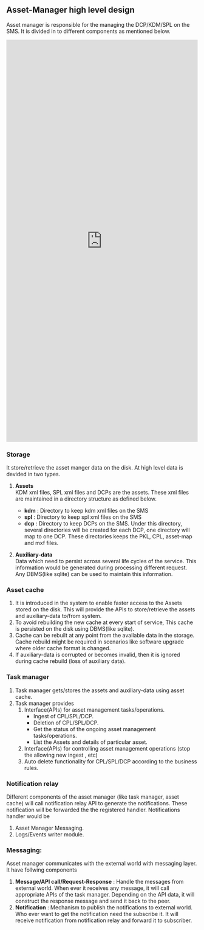 ## Asset-Manager high level design

Asset manager is responsible for the managing the DCP/KDM/SPL on the SMS. It is divided in to different components as mentioned below.

<iframe frameborder="0" style="width:100%;height:1058px;" src="https://www.draw.io/?lightbox=1&highlight=0000ff&edit=_blank&layers=1&nav=1&title=asset_manger_block_diagram.xml#R7Vxbb6M4GP01kWYfinw3fpx2LrvSdFWpK%2B3MI01ogoaELJC22V%2B%2FJmDAl0wIIQkz2vJQMNjg892OP9uZ4Lvl2%2Bc0WC%2Fuk1kYTxCYvU3whwlCkCAm%2FxUl27LER35ZME%2BjWfVQU%2FAY%2FRtWhaAq3USzMNMezJMkzqO1XjhNVqtwmmtlQZomr%2Fpjz0msv3UdzEOr4HEaxHbp39EsX1S9oKAp%2Fz2M5gv1ZgiqO0%2FB9Ps8TTar6n0ThJ93f%2BXtZaDaqp7PFsEseW0V4Y8TfJcmSV6eLd%2FuwrjAVsFW1vu052793Wm4yrtUIKSs8RLEm1B98u7D8q0CY9edsKgAJvj2dRHl4eM6mBZ3X6X4ZdkiX8byCsrTWZRKgUTJSl6vkrTo7q39UdV3voRpHr61iqqP%2FBwmyzBPt%2FIRdVd4tKxTaRRWiL828uG8Klu0ZMNpVTGodGJeN97gIk8qaNwwIXEYpkLs6%2B5drZU3eFItgB9CoJSvAoAzGwDGHABIqE4HAGILgPdZFuay6DFP0sKcEAuWhTKsnrL1Tujg3adIdk0%2Bsc3ycPmb%2FYR1Hctvvn1K5dm8OPt6%2F0VWL1rJ7JuWAKQtrYvTWZAHmfyo8LC22uKqJX1YNbe18VuCQL5DEBANIAjC9wriPlhJOaQF4GH6EskumwjJHuU6AFmeJt%2FDuyRO0p3BrgrQnqM4NoqCOJoXJj2VQMlX4NsCn0g6zPfVjWU0m8X7ENc9yADuAOu2gB0igC5bIANIANkSsIAOV7P3RRgqEIuDLIumO6yDNLeLW9II36L8a4GSdHbl1bdDmGXJJp2qqFUZqXzPPFT6XD0XzrSIZyPbgo46kFNlaRgHefSix0kXnNUbHpJolTeC475HGRaYSIogbY1CTY4QUOIRvc2yg1Uz7UhmtAwB8SCWIYAI6AMs32Q0DXyz6RInq%2BmdAtTIdNMJpcG2Vd4F00XhBE8LqwPYDDfih3DED%2BKS%2FADxk%2FkWPn8mefQsPciOK5R6tbUjwl7M4EUwI9g3eAd1uRpCzwMbRz1djdOnCKp5FQ8gUl0%2FhGkkP65w7DtllICl27ISBlgVFLWgB6CvCsxqnZwUE7aTUuoxEicFdUuB0GRQXX0SMxoCvtHQcB7ItwnaYFGp0QYiNVLXhlKHXNrQKB4GfkvxboDSIYfmdVKhekjYViHxvwqdqkLssAqde5BjdJc5RnmEQFtsEOEBopRrlGcPO85V8leQfW%2FT%2BGH5Qi3dw8HvImBz22EVAMAr9ru6KzwBGEWQYyHNlmCdADjiP2ceE7Sp4mADbICBB9%2Bvntk6WLXVCKsbss32veuDCwXxJP3nvoTEL1BjI0FX%2BdUO6KLxoguox3mFbIEYGQu6tu5%2BfJEdzWTFL8lc3nkXPe%2FC7j%2BbKA1nv%2F0Ay8tQf2aEcCfxRw4GMQRcwqWMPYm%2FOi9JP6cao2uzuTLrsBc6jcRXhL3NwPxxMTCK9NwCFT0ZGOVGQ2YSaTgGJjqM986eZjYz7ZSpgnaCEzBbctCEuJfq26mUrhjU8PUH4SJdpB3GaieGDtHd312myx3mmfZJdTjVRrpid8zk1An%2BkwCgDgAuN7a4D7MsmEereYd5lBMjbS3q7qzFKyIpYIALIMcFlBqM23Y%2FUk4eIYAjQXyMJJfk5xKbPSY2EpePm6dsmkZPPxyxXQhILrk1IgBKyHxAiRG4kI0jw3KsQzmngFPhc5%2FYMA5BZ6hj0urhj0mRHI%2Fj7Pq4EU%2FTJTXHdn3cbBpYTStYc63N5N80jiQUN%2FZAeqyzf0fEquruDTU4CoQOjlIHLn02%2FHSxQNCfowwWzDAHVyZqHVjMPhDA6TBcpo8n0Bb8k3TRRUwGJqPdHfJlutw%2F0b23Kz8VGRWuJQy%2FJBkVx6fQxktGxcFZ9POR0eOBHCsZFXYq8oxk9HjcxkpG6zWufdio7WBHy0aPHj1cnY2eQMSGimYMeAKy1p8%2B8YAJ8AhtHcTCh0MHPpAOoLjYReJ%2ByWjXqMJRTOuM0Nu%2B1ohYD5unOMoWwwesY7BQQyoqPJ8AoQ7dqLHHcOtQWxxaOGJp%2BIK1Docn9qHnw%2FZxOsjEZvBnDGg9cEXMw5SB5kDHIot85kHaOi4CLOswTui%2B%2FA71WtOrLKg906aSkiOZaVOToM16%2BJ4zbcYKVQhMFzTcTBuzuUw30R61XK6ea%2F2235xskSt71kTOxyVybO3HQcZ6165CR77ZFOJGU8OJHYIOCZ2DJt0ImGFdxB5AdUGvpY0ucxfjXh2LzKFt36WN0BylDCn3DlmuM9h74%2F05RNo6DMDVdS89cfkINbAdiZ7UeX3lIUxv3lVPsLnbx3Q1Ay6B7bu3Z7hNPK6lNXhckiXGVkRqbmzrKlniE8P3E1HPapxBuh2mbU7euSWZ7sRY7M5OsXTXfgll%2FSPRh59xsTuEg5o6N229FRX4HhpoSK%2Fftgf%2FmoKv8zhqm39fKkCF3hA%2FIxWAdhbdEnwrXdY5N%2BaQ3%2F5Mg9A13VeKfnAP8RDzCBA6UuCbtyiOgnR7U2yfPn6r9ofb%2B8dz7tF2iEGDGx42BDegwJdcDEBOCfapYMQfAF%2BlEFfYInysU6l1wd40PJp8Qt9wYuUTBgsn8rL5jY7y8eaHUPDH%2FwA%3D"></iframe>

### Storage
It store/retrieve the asset manger data on the disk. At high level data is devided in two types.

1. **Assets**  
KDM xml files, SPL xml files and DCPs are the assets. These xml files are maintained in a directory structure as defined below.
   * **kdm** :  Directory to keep kdm xml files on the SMS
   * **spl** : Directory to keep spl xml files on the SMS
   * **dcp** : Directory to keep DCPs on the SMS. Under this directory,  several directories will be created for each DCP, one directory will map to one DCP.   These directories keeps the PKL, CPL, asset-map and mxf files.	            
	      
            

2. **Auxiliary-data**  
      Data which need to  persist across several life cycles of the service. This information would be generated during processing different request. Any DBMS(like sqlite) can be used to maintain this information.
	 

### Asset cache
1. It is introduced in the system to enable faster access to the Assets stored on the disk. This will provide the APIs to store/retrieve the assets and auxiliary-data to/from system.
2. To avoid rebuilding the new cache at every start of service, This cache is persisted on the disk using DBMS(like sqlite).
3. Cache can be rebuilt at any point from the available data in the storage. Cache rebuild might be required in scenarios like software upgrade where older cache format is changed. 
4. If auxiliary-data is corrupted or becomes invalid, then it is ignored during cache rebuild (loss of auxiliary data).
		
### Task manager
1. Task manager gets/stores the assets and auxiliary-data using asset cache.
2. Task manager provides
   1. Interface(APIs) for asset management tasks/operations.
       * Ingest of CPL/SPL/DCP. 
       * Deletion of CPL/SPL/DCP.
       * Get the status of the ongoing asset management tasks/operations.
       * List the Assets and details of particular asset.	
   2. Interface(APIs) for controlling asset management operations (stop the allowing new ingest , etc)   	
   3. Auto delete functionality for CPL/SPL/DCP according to the business rules.
  

### Notification relay
Different components of the asset manager (like task manager, asset cache) will call notification relay API to generate the notifications. These notification will be forwarded the the registered handler. Notifications handler would be

1. Asset Manager Messaging.
2. Logs/Events writer module.

### Messaging:

Asset manager communicates with the external world with messaging layer. It  have follwing components
     
1. **Message/API call/Request-Response** : Handle the messages from external world. When ever it receives any message, it will call  appropriate APIs of the task manager. Depending on the API data, it will construct the response message and send it back to the peer. 
2. **Notification** :
   Mechanism to publish the notifications to external world. Who ever want to get the notification need the subscribe it. It will receive notification from notification relay and forward it to subscriber.
     
